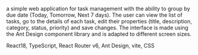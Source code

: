 a simple web application for task management with the ability to group by due date (Today, Tomorrow, Next 7 days). The user can view the list of tasks, go to the details of each task, edit their properties (title, description, category, status, priority) and save changes. The interface is made using the Ant Design component library and is adapted to different screen sizes.

React18, TypeScript, React Router v6, Ant Design, vite, CSS